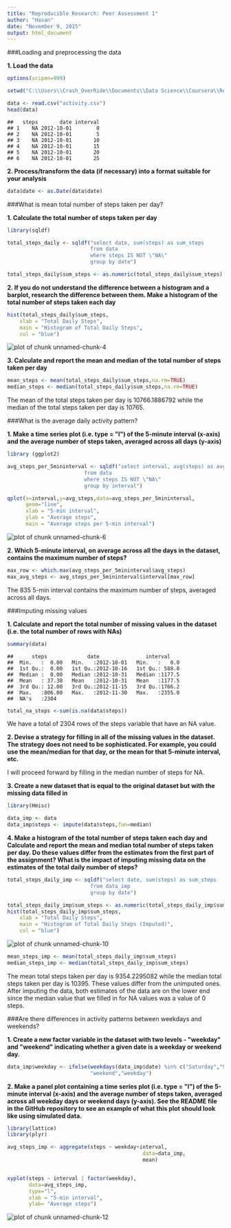 ```yaml
---
title: "Reproducible Research: Peer Assessment 1"
author: "Hasan"
date: "November 9, 2015"
output: html_document
---
```


###Loading and preprocessing the data

**1. Load the data**

```r
options(scipen=999)

setwd("C:\\Users\\Crash_OverRide\\Documents\\Data Science\\Coursera\\Reproducible Reserach\\RepData_PeerAssessment1")

data <- read.csv("activity.csv")
head(data)
```

```
##   steps       date interval
## 1    NA 2012-10-01        0
## 2    NA 2012-10-01        5
## 3    NA 2012-10-01       10
## 4    NA 2012-10-01       15
## 5    NA 2012-10-01       20
## 6    NA 2012-10-01       25
```

**2. Process/transform the data (if necessary) into a format suitable for your analysis**

```r
data$date <- as.Date(data$date)
```


###What is mean total number of steps taken per day?

**1. Calculate the total number of steps taken per day**

```r
library(sqldf)

total_steps_daily <- sqldf("select date, sum(steps) as sum_steps
                           from data
                           where steps IS NOT \"NA\" 
                           group by date")

total_steps_daily$sum_steps <- as.numeric(total_steps_daily$sum_steps)
```

**2. If you do not understand the difference between a histogram and a barplot, research the difference between them. Make a histogram of the total number of steps taken each day**

```r
hist(total_steps_daily$sum_steps,
    xlab = "Total Daily Steps",
    main = "Histogram of Total Daily Steps",
    col = "blue")
```

![plot of chunk unnamed-chunk-4](figure/unnamed-chunk-4-1.png) 

**3. Calculate and report the mean and median of the total number of steps taken per day**

```r
mean_steps <- mean(total_steps_daily$sum_steps,na.rm=TRUE)
median_steps <- median(total_steps_daily$sum_steps,na.rm=TRUE)
```

The mean of the total steps taken per day is 10766.1886792 while the median of the total steps taken per day is 10765.

###What is the average daily activity pattern?

**1. Make a time series plot (i.e. type = "l") of the 5-minute interval (x-axis) and the average number of steps taken, averaged across all days (y-axis)**

```r
library (ggplot2)

avg_steps_per_5mininterval <- sqldf("select interval, avg(steps) as avg_steps
                         from data
                         where steps IS NOT \"NA\"
                         group by interval")

qplot(x=interval,y=avg_steps,data=avg_steps_per_5mininterval,
      geom="line",
      xlab = "5-min interval",
      ylab = "Average steps",
      main = "Average steps per 5-min interval")
```

![plot of chunk unnamed-chunk-6](figure/unnamed-chunk-6-1.png) 

**2. Which 5-minute interval, on average across all the days in the dataset, contains the maximum number of steps?**


```r
max_row <- which.max(avg_steps_per_5mininterval$avg_steps)
max_avg_steps <- avg_steps_per_5mininterval$interval[max_row]
```
The 835 5-min interval contains the maximum number of steps, averaged across all days. 

###Imputing missing values

**1. Calculate and report the total number of missing values in the dataset (i.e. the total number of rows with NAs)**

```r
summary(data)
```

```
##      steps             date               interval     
##  Min.   :  0.00   Min.   :2012-10-01   Min.   :   0.0  
##  1st Qu.:  0.00   1st Qu.:2012-10-16   1st Qu.: 588.8  
##  Median :  0.00   Median :2012-10-31   Median :1177.5  
##  Mean   : 37.38   Mean   :2012-10-31   Mean   :1177.5  
##  3rd Qu.: 12.00   3rd Qu.:2012-11-15   3rd Qu.:1766.2  
##  Max.   :806.00   Max.   :2012-11-30   Max.   :2355.0  
##  NA's   :2304
```

```r
total_na_steps <-sum(is.na(data$steps))
```

We have a total of 2304 rows of the steps variable that have an NA value.

**2. Devise a strategy for filling in all of the missing values in the dataset. The strategy does not need to be sophisticated. For example, you could use the mean/median for that day, or the mean for that 5-minute interval, etc.**

I will proceed forward by filling in the median number of steps for NA.

**3. Create a new dataset that is equal to the original dataset but with the missing data filled in**

```r
library(Hmisc)

data_imp <- data
data_imp$steps <- impute(data$steps,fun=median)
```

**4. Make a histogram of the total number of steps taken each day and Calculate and report the mean and median total number of steps taken per day. Do these values differ from the estimates from the first part of the assignment? What is the impact of imputing missing data on the estimates of the total daily number of steps?**

```r
total_steps_daily_imp <- sqldf("select date, sum(steps) as sum_steps
                           from data_imp
                           group by date")

total_steps_daily_imp$sum_steps <- as.numeric(total_steps_daily_imp$sum_steps)
hist(total_steps_daily_imp$sum_steps,
    xlab = "Total Daily Steps",
    main = "Histogram of Total Daily Steps (Imputed)",
    col = "blue")
```

![plot of chunk unnamed-chunk-10](figure/unnamed-chunk-10-1.png) 

```r
mean_steps_imp <- mean(total_steps_daily_imp$sum_steps)
median_steps_imp <- median(total_steps_daily_imp$sum_steps)
```

The mean total steps taken per day is 9354.2295082 while the median total steps taken per day is 10395. These values differ from the unimputed ones. After imputing the data, both estimates of the data are on the lower end since the median value that we filled in for NA values was a value of 0 steps. 

###Are there differences in activity patterns between weekdays and weekends?

**1. Create a new factor variable in the dataset with two levels - "weekday" and "weekend" indicating whether a given date is a weekday or weekend day.**

```r
data_imp$weekday <- ifelse(weekdays(data_imp$date) %in% c("Saturday","Sunday"),
                           "weekend","weekday")
```

**2. Make a panel plot containing a time series plot (i.e. type = "l") of the 5-minute interval (x-axis) and the average number of steps taken, averaged across all weekday days or weekend days (y-axis). See the README file in the GitHub repository to see an example of what this plot should look like using simulated data.**

```r
library(lattice)
library(plyr)

avg_steps_imp <- aggregate(steps ~ weekday+interval, 
                                            data=data_imp,
                                            mean)       


xyplot(steps ~ interval | factor(weekday), 
       data=avg_steps_imp, 
       type="l",
       xlab = "5-min interval",
       ylab= "Average steps")
```

![plot of chunk unnamed-chunk-12](figure/unnamed-chunk-12-1.png) 

